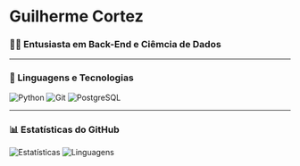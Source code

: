 # Guilherme Cortez

### 👨‍💻 Entusiasta em Back-End e Ciêmcia de Dados


---

### 🚀 Linguagens e Tecnologias

![Python](https://img.shields.io/badge/Python-3776AB?style=for-the-badge&logo=python&logoColor=white)      ![Git](https://img.shields.io/badge/Git-F05033?style=for-the-badge&logo=git&logoColor=white)     ![PostgreSQL](https://img.shields.io/badge/PostgreSQL-316192?style=for-the-badge&logo=postgresql&logoColor=white)




---

### 📊 Estatísticas do GitHub
![Estatísticas](https://github-readme-stats.vercel.app/api?username=1cortez&show_icons=true&theme=radical)                                                ![Linguagens](https://github-readme-stats.vercel.app/api/top-langs/?username=1cortez&layout=compact&theme=radical)
